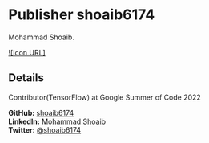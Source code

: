 # Publisher shoaib6174
Mohammad Shoaib.

[![Icon URL]](https://avatars.githubusercontent.com/u/40586752?v=4)

## Details
Contributor(TensorFlow) at Google Summer of Code 2022 

**GitHub:** [shoaib6174](https://github.com/shoaib6174)\
**LinkedIn:** [Mohammad Shoaib](https://www.linkedin.com/in/shoaib6174/)\
**Twitter:** [@shoaib6174](https://twitter.com/shoaib6174)
